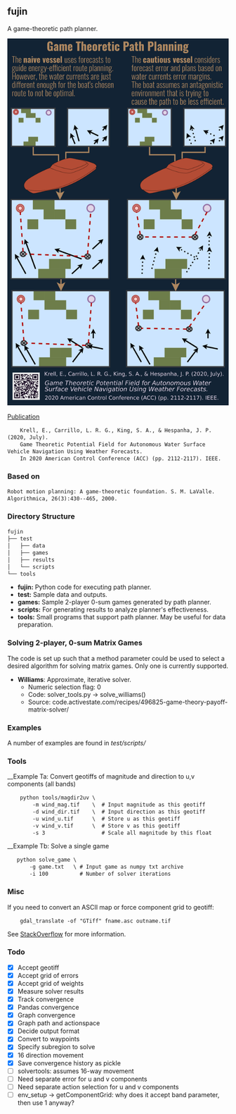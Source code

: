 ## fujin

A game-theoretic path planner.

![poster](gtpp_poster.png)

[Publication](https://ieeexplore.ieee.org/iel7/9140048/9147203/09147292.pdf?casa_token=fJufPz86q6oAAAAA:uN8RqFuwsaWv3fW0eVYpekKrWaLzh-5McAG_25qWrAq7xLM39ichWOK2rfwLmS8wuv5qRHVpFmbmVN0)

		Krell, E., Carrillo, L. R. G., King, S. A., & Hespanha, J. P. (2020, July). 
		Game Theoretic Potential Field for Autonomous Water Surface Vehicle Navigation Using Weather Forecasts. 
		In 2020 American Control Conference (ACC) (pp. 2112-2117). IEEE.


### Based on

    Robot motion planning: A game-theoretic foundation. S. M. LaValle. Algorithmica, 26(3):430--465, 2000.

### Directory Structure

	fujin
	├── test
	│   ├── data
	│   ├── games
	│   ├── results
	│   └── scripts
	└── tools

- __fujin:__ Python code for executing path planner.
- __test:__ Sample data and outputs.
- __games:__ Sample 2-player 0-sum games generated by path planner.
- __scripts:__ For generating results to analyze planner's effectiveness.
- __tools:__ Small programs that support path planner. May be useful for data preparation.


### Solving 2-player, 0-sum Matrix Games

The code is set up such that a method parameter could be used to select
a desired algorithm for solving matrix games. Only one is currently supported.

- **Williams**: Approximate, iterative solver. 
    - Numeric selection flag: 0
    - Code: solver_tools.py -> solve_williams()
    - Source: code.activestate.com/recipes/496825-game-theory-payoff-matrix-solver/


### Examples

A number of examples are found in _test/scripts/_

### Tools

__Example Ta: Convert geotiffs of magnitude and direction to u,v components (all bands)

        python tools/magdir2uv \
            -m wind_mag.tif    \  # Input magnitude as this geotiff
            -d wind_dir.tif    \  # Input direction as this geotiff
            -u wind_u.tif      \  # Store u as this geotiff
            -v wind_v.tif      \  # Store v as this geotiff
            -s 3                  # Scale all magnitude by this float

__Example Tb: Solve a single game

       python solve_game \
           -g game.txt   \ # Input game as numpy txt archive
           -i 100          # Number of solver iterations

### Misc

If you need to convert an ASCII map or force component grid to geotiff:

        gdal_translate -of "GTiff" fname.asc outname.tif

See [StackOverflow](https://gis.stackexchange.com/a/62629) for more information. 

### Todo

- [X] Accept geotiff
- [X] Accept grid of errors
- [X] Accept grid of weights
- [X] Measure solver results
- [X] Track convergence
- [X] Pandas convergence
- [X] Graph convergence
- [X] Graph path and actionspace
- [X] Decide output format
- [X] Convert to waypoints
- [X] Specify subregion to solve
- [X] 16 direction movement
- [X] Save convergence history as pickle
- [ ] solvertools: assumes 16-way movement
- [ ] Need separate error for u and v components
- [ ] Need separate action selection for u and v components
- [ ] env_setup -> getComponentGrid: why does it accept band parameter, then use 1 anyway?
